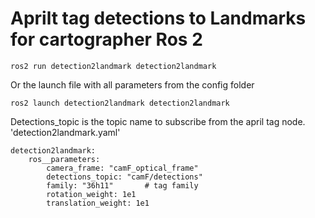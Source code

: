 # Aprilt tag detections to Landmarks for cartographer Ros 2

    ros2 run detection2landmark detection2landmark

Or the launch file with all parameters from the config folder
    
    ros2 launch detection2landmark detection2landmark

Detections_topic is the topic name to subscribe from the april tag node.
'detection2landmark.yaml'

    detection2landmark:
        ros__parameters:
            camera_frame: "camF_optical_frame"
            detections_topic: "camF/detections"
            family: "36h11"       # tag family
            rotation_weight: 1e1
            translation_weight: 1e1